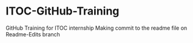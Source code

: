 # ITOC-GitHub-Training
GitHub Training for ITOC internship
Making commit to the readme file on Readme-Edits branch
